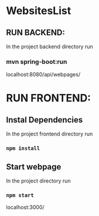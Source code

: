 # WebsitesList

## RUN BACKEND:

In the project backend directory run

### mvn spring-boot:run

localhost:8080/api/webpages/

# RUN FRONTEND:

## Instal Dependencies

In the project frontend directory run

### `npm install`

## Start webpage 

In the project directory run

### `npm start`

localhost:3000/

